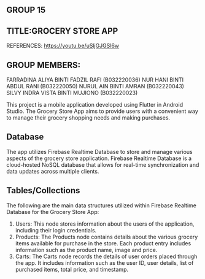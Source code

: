 ## GROUP 15
## TITLE:GROCERY STORE APP

REFERENCES: https://youtu.be/uSljGJGSl6w

## GROUP MEMBERS:
FARRADINA ALIYA BINTI FADZIL RAFI (B032220036)
NUR HANI BINTI ABDUL RANI (B032220050)
NURUL AIN BINTI AMRAN (B032220043)
SILVY INDRA VISTA BINTI MUJIONO (B032220023)

This project is a mobile application developed using Flutter in Android Studio. The Grocery Store App aims to provide users with a convenient way to manage their grocery shopping needs and making purchases.

## Database

The app utilizes Firebase Realtime Database to store and manage various aspects of the grocery store application. Firebase Realtime Database is a cloud-hosted NoSQL database that allows for real-time synchronization and data updates across multiple clients.

## Tables/Collections

The following are the main data structures utilized within Firebase Realtime Database for the Grocery Store App:

1. Users: This node stores information about the users of the application, including their login credentials.
2. Products: The Products node contains details about the various grocery items available for purchase in the store. Each product entry includes information such as the product name, image and price.
3. Carts: The Carts node records the details of user orders placed through the app. It includes information such as the user ID, user details, list of purchased items, total price, and timestamp.
